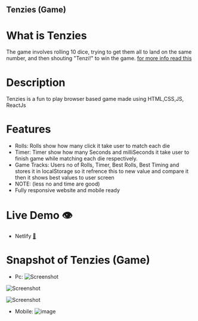 ## Tenzies (Game)

# What is Tenzies

The game involves rolling 10 dice, trying to get them all to land on the same number, and then shouting "Tenzi!" to win the game. [for more info read this](https://boardgamegeek.com/boardgame/113819/tenzi#:~:text=Every%20player%20gets%2010%20dice,Tenzi!%22%20is%20the%20winner.)

# Description

Tenzies is a fun to play browser based game made using HTML,CSS,JS, ReactJs

# Features

- Rolls: Rolls show how many click it take user to match each die
- Timer: Timer show how many Seconds and milliSeconds it take user to finish game while matching each die respectively.
- Game Tracks: Users no of Rolls, Timer, Best Rolls, Best Timing and stores it in localStorage so it refrence this to new value and compare it then it shows best values to user screen
- NOTE: (less no and time are good)
- Fully responsive website and mobile ready

# Live Demo 👁️

- Netlify [🔗](https://tenzis-game-rahulporel.netlify.app/)

# Snapshot of Tenzies (Game)

- Pc:
  ![Screenshot](https://github.com/RahulPorel/Tenzies-Game/assets/98636266/e028e2d6-58a5-428a-86d7-4756b6316155)

![Screenshot](https://github.com/RahulPorel/Tenzies-Game/assets/98636266/ce0f6842-d81b-4851-8885-fbe3e81b7d35)

![Screenshot](https://github.com/RahulPorel/Tenzies-Game/assets/98636266/65632524-6703-4e9d-a7a1-68027583f36d)

- Mobile:
  ![image](https://github.com/RahulPorel/Tic_Tac_Toe/assets/98636266/79e6b32f-3f8c-4836-8240-17227c083ed3)
